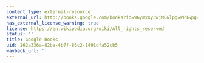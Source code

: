 ```yaml
---
content_type: external-resource
external_url: http://books.google.com/books?id=96ymxXy3wjMC&lpg=PP1&pg=PA161#v=onepage&q&f=false
has_external_license_warning: true
license: https://en.wikipedia.org/wiki/All_rights_reserved
status: ''
title: Google Books
uid: 262a336a-82ba-4b7f-86c2-1491dfa52cb5
wayback_url: ''
---
```

